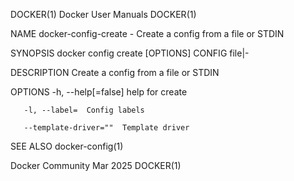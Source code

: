 DOCKER(1)							      Docker User Manuals							     DOCKER(1)

NAME
       docker-config-create - Create a config from a file or STDIN

SYNOPSIS
       docker config create [OPTIONS] CONFIG file|-

DESCRIPTION
       Create a config from a file or STDIN

OPTIONS
       -h, --help[=false]      help for create

       -l, --label=	 Config labels

       --template-driver=""	 Template driver

SEE ALSO
       docker-config(1)

Docker Community							   Mar 2025								     DOCKER(1)
